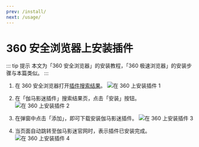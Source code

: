 ```yaml
---
prev: /install/
next: /usage/
---
```


# 360 安全浏览器上安装插件

::: tip 提示
本文为「360 安全浏览器」的安装教程，「360 极速浏览器」的安装步骤与本篇类似。
:::

1. 在 360 安全浏览器打开[插件搜索结果](https://ext.se.360.cn/webstore/search/伽马影迷插件)。 ![在 360 上安装插件 1](/assets/install.360.1.png)

1. 在「伽马影迷插件」搜索结果页，点击「安装」按钮。 ![在 360 上安装插件 2](/assets/install.360.2.jpg)

1. 在弹窗中点击「添加」，即可下载安装伽马影迷插件。 ![在 360 上安装插件 3](/assets/install.360.3.png)

1. 当页面自动跳转至伽马影迷官网时，表示插件已安装完成。 ![在 360 上安装插件 4](/assets/install.360.4.png)

